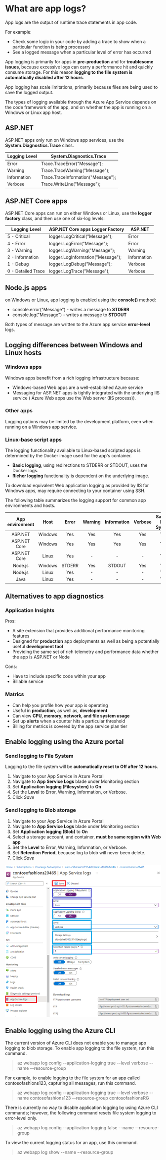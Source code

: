 # What are app logs?

App logs are the output of runtime trace statements in app code.

For example:

- Check some logic in your code by adding a trace to show when a particular function is being processed
- See a logged message when a particular level of error has occurred

App logging is primarily for apps in **pre-production** and for **troublesome issues**, because excessive logs can carry a performance hit and quickly consume storage. For this reason **logging to the file system is automatically disabled after 12 hours**.

App logging has scale limitations, primarily because files are being used to save the logged output.

The types of logging available through the Azure App Service depends on the code framework of the app, and on whether the app is running on a Windows or Linux app host.

## ASP.NET

ASP.NET apps only run on Windows app services, use the **System.Diagnostics.Trace** class.

Logging Level | System.Diagnostics.Trace  
------------ | -------------
Error | Trace.TraceError("Message");
Warning | Trace.TraceWarning("Message");
Information | Trace.TraceInformation("Message");
Verbose | Trace.WriteLine("Message");

## ASP.NET Core apps

ASP.NET Core apps can run on either Windows or Linux, use the **logger factory** class, and then use one of six-log levels:

| Logging Level | ASP.NET Core apps Logger Factory  | ASP.NET |
| ------------ | ------------ | ------------ |
| 5 - Critical | logger.LogCritical("Message"); | Error |
| 4 - Error | logger.LogError("Message"); | Error |
| 3 - Warning | logger.LogWarning("Message"); | Warning |
| 2 - Information | logger.LogInformation("Message"); | Information |
| 1 - Debug | logger.LogDebug("Message"); | Verbose |
| 0 - Detailed Trace | logger.LogTrace("Message"); | Verbose |

## Node.js apps

on Windows or Linux, app logging is enabled using the **console()** method:

- console.error("Message") - writes a message to **STDERR**
- console.log("Message") - writes a message to **STDOUT**

Both types of message are written to the Azure app service **error-level** logs.

## Logging differences between Windows and Linux hosts

### Windows apps

Windows apps benefit from a rich logging infrastructure because:

- Windows-based Web apps are a well-established Azure service
- Messaging for ASP.NET apps is tightly integrated with the underlying IIS service (
Azure Web apps use the Web server (IIS process)).

### Other apps

Logging options may be limited by the development platform, even when running on a Windows app service.

### Linux-base script apps

The logging functionality available to Linux-based scripted apps is determined by the Docker image used for the app's container.

- **Basic logging**, using redirections to STDERR or STDOUT, uses the Docker logs.
- **Richer logging** functionality is dependent on the underlying image.

To download equivalent Web application logging as provided by IIS for Windows apps, may require connecting to your container using SSH.

The following table summarizes the logging support for common app environments and hosts.

| App environment | Host | Error | Warning | Information | Verbose | Save to File System | Save to Blob storage |
| :--: | :--: | :--: | :--: | :--: | :--: | :--: | :--: |
| ASP.NET | Windows | Yes | Yes | Yes | Yes | Yes | Yes |
| ASP.NET Core | Windows | Yes | Yes | Yes | Yes | Yes | Yes |
| ASP.NET Core | Linux | Yes | - | -  | - | Yes  | - |
| Node.js | Windows | STDERR | Yes | STDOUT | Yes | Yes | Yes |
| Node.js | Linux | Yes | - | -  | - | Yes | - |
| Java | Linux | Yes | - | -  | - | Yes | - |

## Alternatives to app diagnostics

### Application Insights

Pros:

- A site extension that provides additional performance monitoring features
- Designed for **production** app deployments as well as being a potentially useful **development tool**
- Providing the same set of rich telemetry and performance data whether the app is ASP.NET or Node

Cons:

- Have to include specific code within your app
- Billable service

### Matrics

- Can help you profile how your app is operating
- Useful in **production**, as well as, **development**
- Can view **CPU, memory, network, and file system usage**
- Set up **alerts** when a counter hits a particular threshold
- Billing for metrics is covered by the app service plan tier

## Enable logging using the Azure portal

### Send logging to File System

Logging to the file system will be **automatically reset to Off after 12 hours**.

1. Navigate to your App Service in Azure Portal
2. Navigate to **App Service Logs** blade under Monitoring section
3. Set **Application logging (Filesystem)** to **On**
4. Set the **Level** to Error, Warning, Information, or Verbose.
5. Click *Save*

### Send logging to Blob storage

1. Navigate to your App Service in Azure Portal
2. Navigate to **App Service Logs** blade under Monitoring section
3. Set **Application logging (Blob)** to **On**
4. Select a storage account, and container, **must be same region with Web app**
5. Set the **Level** to Error, Warning, Information, or Verbose.
6. Set **Retention Period**, because log to blob will never been delete.
7. Click *Save*

![Enable logging using Portal](../../Image/LP1/M1/enable-app-service-logging-using-portalV2.png)

## Enable logging using the Azure CLI

The current version of Azure CLI does not enable you to manage app logging to blob storage. To enable app logging to the file system, run this command.
> az webapp log config --application-logging true --level verbose --name <app-name> --resource-group <resource-group-name>

For example, to enable logging to the file system for an app called contosofashions123, capturing all messages, run this command.
> az webapp log config --application-logging true --level verbose --name contosofashions123 --resource-group contosofashionsRG

There is currently no way to disable application logging by using Azure CLI commands; however, the following command resets file system logging to error-level only.
> az webapp log config --application-logging false --name <app-name> --resource-group <resource-group-name>

To view the current logging status for an app, use this command.
> az webapp log show --name <app-name> --resource-group <resource-group-name>